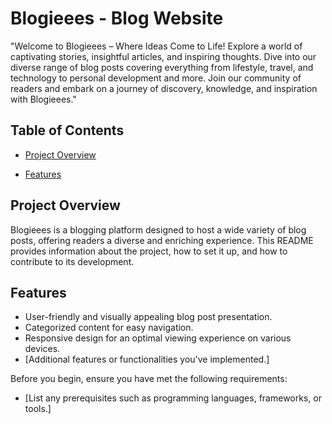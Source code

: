 
# Blogieees - Blog Website

"Welcome to Blogieees – Where Ideas Come to Life! Explore a world of captivating stories, insightful articles, and inspiring thoughts. Dive into our diverse range of blog posts covering everything from lifestyle, travel, and technology to personal development and more. Join our community of readers and embark on a journey of discovery, knowledge, and inspiration with Blogieees."

## Table of Contents


- [Project Overview](#project-overview)


- [Features](#features)



## Project Overview

Blogieees is a blogging platform designed to host a wide variety of blog posts, offering readers a diverse and enriching experience. This README provides information about the project, how to set it up, and how to contribute to its development.

## Features

- User-friendly and visually appealing blog post presentation.
- Categorized content for easy navigation.
- Responsive design for an optimal viewing experience on various devices.
- [Additional features or functionalities you've implemented.]



Before you begin, ensure you have met the following requirements:
- [List any prerequisites such as programming languages, frameworks, or tools.]



